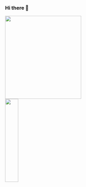 ### Hi there 👋

  <p>
      <img src="https://github-readme-stats.vercel.app/api?username=umakant-2113&show_icons=true&theme=tokyonight" height="270px" width="70.25%"/> 
      <img src="https://github-readme-stats.vercel.app/api/top-langs/?username=umakant-2113&theme=tokyonight" height="270px" width="29.25%"/>
  </p>
